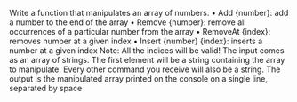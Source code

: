 Write a function that manipulates an array of numbers.
• Add {number}: add a number to the end of the array
• Remove {number}: remove all occurrences of a particular number from the array
• RemoveAt {index}: removes number at a given index
• Insert {number} {index}: inserts a number at a given index
Note: All the indices will be valid!
The input comes as an array of strings. The first element will be a string containing 
the array to manipulate. Every
other command you receive will also be a string.
The output is the manipulated array printed on the console on a single line, separated by space